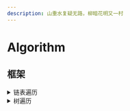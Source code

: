 ```yaml
---
description: 山重水复疑无路，柳暗花明又一村
---
```


# Algorithm

## 框架

<details>

<summary>链表遍历</summary>

```go
type ListNode struct {
    val int
    next *ListNode
}
```

迭代

```go
func traverse(head *ListNode) {
    for p := head; p != nil; p = p.next {
        ...
    }
}
```

递归

```go
func traverse(head *ListNode) {
    // 前序遍历 head.val
    traverse(head.next);
    // 后序遍历 head.val
}
```

改变当前指针

```go
for head != null {
    ...
    head = head.next
}
```

</details>

<details>

<summary>树遍历</summary>

```go
type TreeNode struct {
    val int
    left, right *TreeNode
}
```

二叉树

```go
func traverse(root *TreeNode) {
    // 前序遍历
    traverse(root.left);
    // 中序遍历
    traverse(root.right);
    // 后序遍历
}

```

N叉树

```go
type TreeNode struct {
    val      int
    children []*TreeNode
}

func traverse(root *TreeNode) {
    for _, child := range root.children {
        traverse(child)
    }
}
```

</details>


